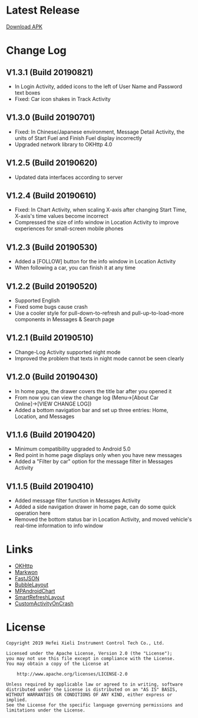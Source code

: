 Latest Release
==============
[Download APK](https://raw.githubusercontent.com/shiawasenahikari/CarOnline-release/master/app-release.apk)

Change Log
==========

V1.3.1 (Build 20190821)
-----------------------
* In Login Activity, added icons to the left of User Name and Password text boxes
* Fixed: Car icon shakes in Track Activity

V1.3.0 (Build 20190701)
-----------------------
* Fixed: In Chinese/Japanese environment, Message Detail Activity, the units of Start Fuel and
  Finish Fuel display incorrectly
* Upgraded network library to OKHttp 4.0

V1.2.5 (Build 20190620)
-----------------------
* Updated data interfaces according to server

V1.2.4 (Build 20190610)
-----------------------
* Fixed: In Chart Activity, when scaling X-axis after changing Start Time, X-axis's time values
  become incorrect
* Compressed the size of info window in Location Activity to improve experiences for small-screen
  mobile phones

V1.2.3 (Build 20190530)
-----------------------
* Added a [FOLLOW] button for the info window in Location Activity
* When following a car, you can finish it at any time

V1.2.2 (Build 20190520)
-----------------------
* Supported English
* Fixed some bugs cause crash
* Use a cooler style for pull-down-to-refresh and pull-up-to-load-more components in Messages &
  Search page

V1.2.1 (Build 20190510)
-----------------------
* Change-Log Activity supported night mode
* Improved the problem that texts in night mode cannot be seen clearly

V1.2.0 (Build 20190430)
-----------------------
* In home page, the drawer covers the title bar after you opened it
* From now you can view the change log (Menu→[About Car Online]→[VIEW CHANGE LOG])
* Added a bottom navigation bar and set up three entries: Home, Location, and Messages

V1.1.6 (Build 20190420)
-----------------------
* Minimum compatibility upgraded to Android 5.0
* Red point in home page displays only when you have new messages
* Added a "Filter by car" option for the message filter in Messages Activity

V1.1.5 (Build 20190410)
-----------------------
* Added message filter function in Messages Activity
* Added a side navigation drawer in home page, can do some quick operation here
* Removed the bottom status bar in Location Activity, and moved vehicle's real-time information to
  info window

Links
=====
* [OKHttp](https://github.com/square/okhttp)
* [Markwon](https://github.com/noties/Markwon)
* [FastJSON](https://github.com/alibaba/fastjson)
* [BubbleLayout](https://github.com/MasayukiSuda/BubbleLayout)
* [MPAndroidChart](https://github.com/PhilJay/MPAndroidChart)
* [SmartRefreshLayout](https://github.com/scwang90/SmartRefreshLayout)
* [CustomActivityOnCrash](https://github.com/Ereza/CustomActivityOnCrash)

License
=======

    Copyright 2019 Hefei Xieli Instrument Control Tech Co., Ltd.

    Licensed under the Apache License, Version 2.0 (the "License");
    you may not use this file except in compliance with the License.
    You may obtain a copy of the License at

        http://www.apache.org/licenses/LICENSE-2.0

    Unless required by applicable law or agreed to in writing, software
    distributed under the License is distributed on an "AS IS" BASIS,
    WITHOUT WARRANTIES OR CONDITIONS OF ANY KIND, either express or implied.
    See the License for the specific language governing permissions and
    limitations under the License.
